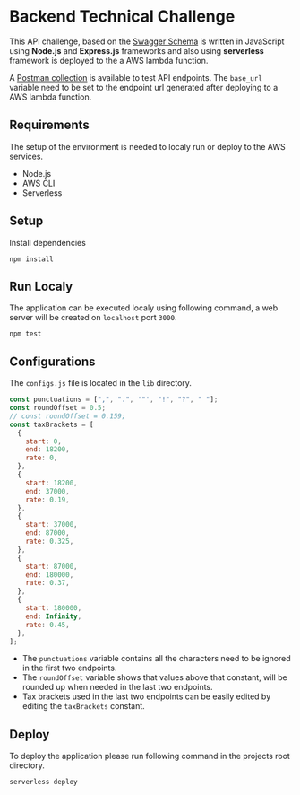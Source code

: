 # Backend Technical Challenge

This API challenge, based on the [Swagger Schema](http://tech-challenge.lx-cloud.com/swagger/docs/technical-challenge-api.yml) is written in JavaScript using **Node.js** and **Express.js** frameworks and also using **serverless** framework is deployed to the a AWS lambda function.

A [Postman collection](challenge-postman-collection.json) is available to test API endpoints. The `base_url` variable need to be set to the endpoint url generated after deploying to a AWS lambda function.

## Requirements

The setup of the environment is needed to localy run or deploy to the AWS services.

- Node.js
- AWS CLI
- Serverless

## Setup

Install dependencies

    npm install

## Run Localy

The application can be executed localy using following command, a web server will be created on `localhost` port `3000`.

    npm test

## Configurations

The `configs.js` file is located in the `lib` directory.

```js
const punctuations = [",", ".", '"', "!", "?", " "];
const roundOffset = 0.5;
// const roundOffset = 0.159;
const taxBrackets = [
  {
    start: 0,
    end: 18200,
    rate: 0,
  },
  {
    start: 18200,
    end: 37000,
    rate: 0.19,
  },
  {
    start: 37000,
    end: 87000,
    rate: 0.325,
  },
  {
    start: 87000,
    end: 180000,
    rate: 0.37,
  },
  {
    start: 180000,
    end: Infinity,
    rate: 0.45,
  },
];
```

- The `punctuations` variable contains all the characters need to be ignored in the first two endpoints.
- The `roundOffset` variable shows that values above that constant, will be rounded up when needed in the last two endpoints.
- Tax brackets used in the last two endpoints can be easily edited by editing the `taxBrackets` constant.

## Deploy

To deploy the application please run following command in the projects root directory.

    serverless deploy
